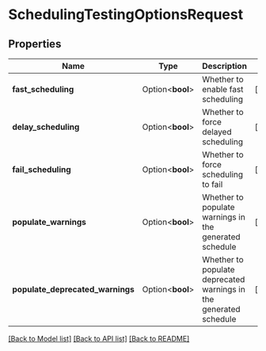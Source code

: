 # SchedulingTestingOptionsRequest

## Properties

Name | Type | Description | Notes
------------ | ------------- | ------------- | -------------
**fast_scheduling** | Option<**bool**> | Whether to enable fast scheduling | [optional]
**delay_scheduling** | Option<**bool**> | Whether to force delayed scheduling | [optional]
**fail_scheduling** | Option<**bool**> | Whether to force scheduling to fail | [optional]
**populate_warnings** | Option<**bool**> | Whether to populate warnings in the generated schedule | [optional]
**populate_deprecated_warnings** | Option<**bool**> | Whether to populate deprecated warnings in the generated schedule | [optional]

[[Back to Model list]](../README.md#documentation-for-models) [[Back to API list]](../README.md#documentation-for-api-endpoints) [[Back to README]](../README.md)


